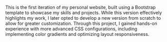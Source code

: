 This is the first iteration of my personal website, built using a Bootstrap template to showcase my skills and projects. While this version effectively highlights my work, I later opted to develop a new version from scratch to allow for greater customization. Through this project, I gained hands-on experience with more advanced CSS configurations, including implementing color gradients and optimizing layout responsiveness. 

